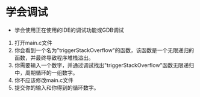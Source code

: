 # 学会调试

- 学会使用正在使用的IDE的调试功能或GDB调试

1. 打开main.c文件
2. 你会看到一个名为"triggerStackOverflow"的函数，该函数是一个无限递归的函数，并最终导致程序堆栈溢出。
3. 你需要输入一个数字，并通过调试找出"triggerStackOverflow"函数无限递归中，周期循环的一组数字。
4. 你不应该修改main.c文件
5. 提交你的输入和你得到的循环数字。